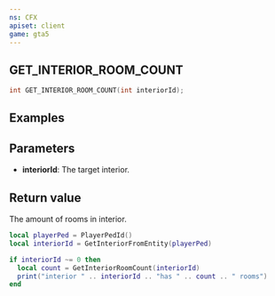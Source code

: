 ```yaml
---
ns: CFX
apiset: client
game: gta5
---
```

## GET_INTERIOR_ROOM_COUNT

```c
int GET_INTERIOR_ROOM_COUNT(int interiorId);
```

## Examples

## Parameters
* **interiorId**: The target interior.

## Return value
The amount of rooms in interior.

```lua
local playerPed = PlayerPedId()
local interiorId = GetInteriorFromEntity(playerPed)

if interiorId ~= 0 then
  local count = GetInteriorRoomCount(interiorId)
  print("interior " .. interiorId .. "has " .. count .. " rooms")
end
```
